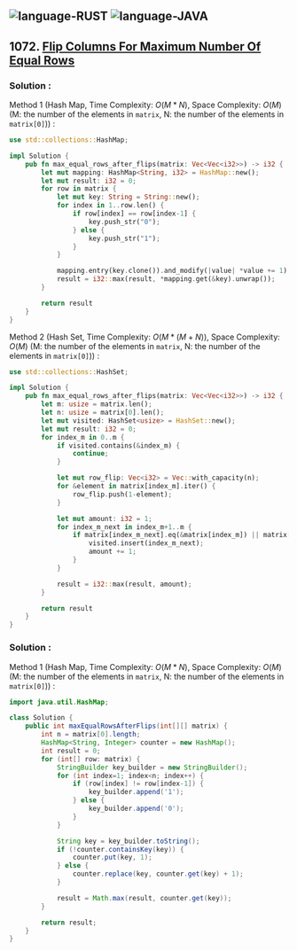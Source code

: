 ![language-RUST](https://img.shields.io/badge/RUST-8d4004?style=for-the-badge&logo=RUST)
![language-JAVA](https://img.shields.io/badge/Java-ED8B00?style=for-the-badge&logo=openjdk)
---

## 1072. [Flip Columns For Maximum Number Of Equal Rows](https://leetcode.com/problems/flip-columns-for-maximum-number-of-equal-rows)

### Solution :

Method 1 (Hash Map, Time Complexity: $O(M*N)$, Space Complexity: $O(M)$ (M: the number of the elements in `matrix`, N: the number of the elements in `matrix[0]`)) :
```rust
use std::collections::HashMap;

impl Solution {
    pub fn max_equal_rows_after_flips(matrix: Vec<Vec<i32>>) -> i32 {
        let mut mapping: HashMap<String, i32> = HashMap::new();
        let mut result: i32 = 0;
        for row in matrix {
            let mut key: String = String::new();
            for index in 1..row.len() {
                if row[index] == row[index-1] {
                    key.push_str("0");
                } else {
                    key.push_str("1");
                }
            }

            mapping.entry(key.clone()).and_modify(|value| *value += 1).or_insert(1);
            result = i32::max(result, *mapping.get(&key).unwrap());
        }

        return result
    }
}
```

Method 2 (Hash Set, Time Complexity: $O(M*(M+N))$, Space Complexity: $O(M)$ (M: the number of the elements in `matrix`, N: the number of the elements in `matrix[0]`)) :
```rust
use std::collections::HashSet;

impl Solution {
    pub fn max_equal_rows_after_flips(matrix: Vec<Vec<i32>>) -> i32 {
        let m: usize = matrix.len();
        let n: usize = matrix[0].len();
        let mut visited: HashSet<usize> = HashSet::new();
        let mut result: i32 = 0;
        for index_m in 0..m {
            if visited.contains(&index_m) {
                continue;
            }

            let mut row_flip: Vec<i32> = Vec::with_capacity(n);
            for &element in matrix[index_m].iter() {
                row_flip.push(1-element);
            }

            let mut amount: i32 = 1;
            for index_m_next in index_m+1..m {
                if matrix[index_m_next].eq(&matrix[index_m]) || matrix[index_m_next].eq(&row_flip) {
                    visited.insert(index_m_next);
                    amount += 1;
                }
            }

            result = i32::max(result, amount);
        }

        return result
    }
}
```

### Solution :

Method 1 (Hash Map, Time Complexity: $O(M*N)$, Space Complexity: $O(M)$ (M: the number of the elements in `matrix`, N: the number of the elements in `matrix[0]`)) :
```java
import java.util.HashMap;

class Solution {
    public int maxEqualRowsAfterFlips(int[][] matrix) {
        int n = matrix[0].length;
        HashMap<String, Integer> counter = new HashMap();
        int result = 0;
        for (int[] row: matrix) {
            StringBuilder key_builder = new StringBuilder();
            for (int index=1; index<n; index++) {
                if (row[index] != row[index-1]) {
                    key_builder.append('1');
                } else {
                    key_builder.append('0');
                }
            }

            String key = key_builder.toString();
            if (!counter.containsKey(key)) {
                counter.put(key, 1);
            } else {
                counter.replace(key, counter.get(key) + 1);
            }

            result = Math.max(result, counter.get(key));
        }

        return result;
    }
}
```
